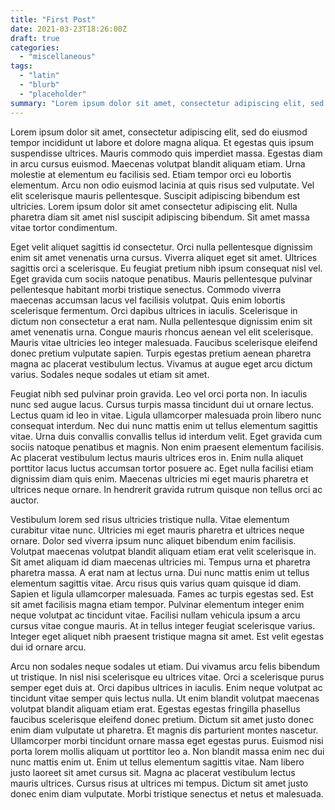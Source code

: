 ```yaml
---
title: "First Post"
date: 2021-03-23T18:26:00Z
draft: true
categories:
  - "miscellaneous"
tags:
  - "latin"
  - "blurb"
  - "placeholder"
summary: "Lorem ipsum dolor sit amet, consectetur adipiscing elit, sed do eiusmod tempor incididunt ut labore et dolore magna aliqua."
---
```

Lorem ipsum dolor sit amet, consectetur adipiscing elit, sed do eiusmod tempor incididunt ut labore et dolore magna aliqua. Et egestas quis ipsum suspendisse ultrices. Mauris commodo quis imperdiet massa. Egestas diam in arcu cursus euismod. Maecenas volutpat blandit aliquam etiam. Urna molestie at elementum eu facilisis sed. Etiam tempor orci eu lobortis elementum. Arcu non odio euismod lacinia at quis risus sed vulputate. Vel elit scelerisque mauris pellentesque. Suscipit adipiscing bibendum est ultricies. Lorem ipsum dolor sit amet consectetur adipiscing elit. Nulla pharetra diam sit amet nisl suscipit adipiscing bibendum. Sit amet massa vitae tortor condimentum.

Eget velit aliquet sagittis id consectetur. Orci nulla pellentesque dignissim enim sit amet venenatis urna cursus. Viverra aliquet eget sit amet. Ultrices sagittis orci a scelerisque. Eu feugiat pretium nibh ipsum consequat nisl vel. Eget gravida cum sociis natoque penatibus. Mauris pellentesque pulvinar pellentesque habitant morbi tristique senectus. Commodo viverra maecenas accumsan lacus vel facilisis volutpat. Quis enim lobortis scelerisque fermentum. Orci dapibus ultrices in iaculis. Scelerisque in dictum non consectetur a erat nam. Nulla pellentesque dignissim enim sit amet venenatis urna. Congue mauris rhoncus aenean vel elit scelerisque. Mauris vitae ultricies leo integer malesuada. Faucibus scelerisque eleifend donec pretium vulputate sapien. Turpis egestas pretium aenean pharetra magna ac placerat vestibulum lectus. Vivamus at augue eget arcu dictum varius. Sodales neque sodales ut etiam sit amet.

Feugiat nibh sed pulvinar proin gravida. Leo vel orci porta non. In iaculis nunc sed augue lacus. Cursus turpis massa tincidunt dui ut ornare lectus. Lectus quam id leo in vitae. Ligula ullamcorper malesuada proin libero nunc consequat interdum. Nec dui nunc mattis enim ut tellus elementum sagittis vitae. Urna duis convallis convallis tellus id interdum velit. Eget gravida cum sociis natoque penatibus et magnis. Non enim praesent elementum facilisis. Ac placerat vestibulum lectus mauris ultrices eros in. Enim nulla aliquet porttitor lacus luctus accumsan tortor posuere ac. Eget nulla facilisi etiam dignissim diam quis enim. Maecenas ultricies mi eget mauris pharetra et ultrices neque ornare. In hendrerit gravida rutrum quisque non tellus orci ac auctor.

Vestibulum lorem sed risus ultricies tristique nulla. Vitae elementum curabitur vitae nunc. Ultricies mi eget mauris pharetra et ultrices neque ornare. Dolor sed viverra ipsum nunc aliquet bibendum enim facilisis. Volutpat maecenas volutpat blandit aliquam etiam erat velit scelerisque in. Sit amet aliquam id diam maecenas ultricies mi. Tempus urna et pharetra pharetra massa. A erat nam at lectus urna. Dui nunc mattis enim ut tellus elementum sagittis vitae. Arcu risus quis varius quam quisque id diam. Sapien et ligula ullamcorper malesuada. Fames ac turpis egestas sed. Est sit amet facilisis magna etiam tempor. Pulvinar elementum integer enim neque volutpat ac tincidunt vitae. Facilisi nullam vehicula ipsum a arcu cursus vitae congue mauris. At in tellus integer feugiat scelerisque varius. Integer eget aliquet nibh praesent tristique magna sit amet. Est velit egestas dui id ornare arcu.

Arcu non sodales neque sodales ut etiam. Dui vivamus arcu felis bibendum ut tristique. In nisl nisi scelerisque eu ultrices vitae. Orci a scelerisque purus semper eget duis at. Orci dapibus ultrices in iaculis. Enim neque volutpat ac tincidunt vitae semper quis lectus nulla. Ut enim blandit volutpat maecenas volutpat blandit aliquam etiam erat. Egestas egestas fringilla phasellus faucibus scelerisque eleifend donec pretium. Dictum sit amet justo donec enim diam vulputate ut pharetra. Et magnis dis parturient montes nascetur. Ullamcorper morbi tincidunt ornare massa eget egestas purus. Euismod nisi porta lorem mollis aliquam ut porttitor leo a. Non blandit massa enim nec dui nunc mattis enim ut. Enim ut tellus elementum sagittis vitae. Nam libero justo laoreet sit amet cursus sit. Magna ac placerat vestibulum lectus mauris ultrices. Cursus risus at ultrices mi tempus. Dictum sit amet justo donec enim diam vulputate. Morbi tristique senectus et netus et malesuada.
